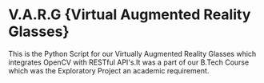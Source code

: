 # V.A.R.G {Virtual Augmented Reality Glasses}
This is the Python Script for our Virtually Augmented Reality Glasses which integrates OpenCV with RESTful API's.It was a part of our B.Tech Course which was the Exploratory Project an academic requirement.
